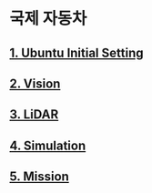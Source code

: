 # 국제 자동차

## [1. Ubuntu Initial Setting](https://blu-y.github.io/carvis/guide/ubuntu_setting)

## [2. Vision](https://blu-y.github.io/carvis/guide/vision)

## [3. LiDAR](https://blu-y.github.io/carvis/guide/lidar)

## [4. Simulation](https://blu-y.github.io/carvis/guide/sim)

## [5. Mission](https://blu-y.github.io/carvis/guide/mission)
